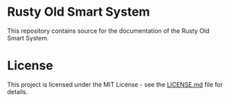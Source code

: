 # Rusty Old Smart System
This repository contains source for the documentation of the Rusty Old Smart System.

# License
This project is licensed under the MIT License - see the [LICENSE.md](LICENSE.md) file for details.
